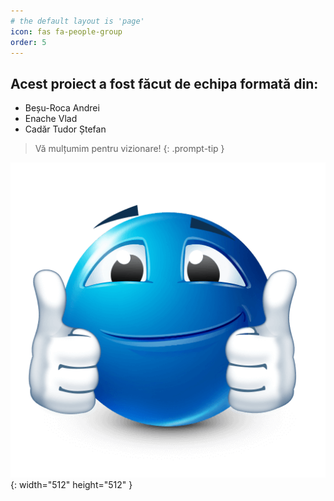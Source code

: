 ```yaml
---
# the default layout is 'page'
icon: fas fa-people-group
order: 5
---
```


## Acest proiect a fost făcut de echipa formată din:
- Beșu-Roca Andrei 
- Enache Vlad
- Cadăr Tudor Ștefan
  
> Vă mulțumim pentru vizionare!
{: .prompt-tip }

![Desktop View](/assets/img/thumbsup.png){: width="512" height="512" }
